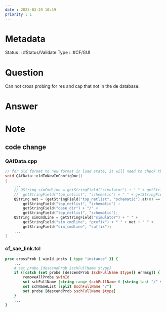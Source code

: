 ```yaml
---
date : 2023-03-29 10:59
priority : 1
---
```

# Metadata
Status :: #Status/Validate 
Type :: #CF/GUI 
# Question
Can not cross probing for res and cap that not in the de database.
# Answer
# Note
## code change
### QAfData.cpp
```cpp
// for old format to new format in load state, it will need to check the netlist for full path in order to take care of case_dir
void QAfData::oldToNewInConfigDoc()
{
	...
	// QString simCmdLine = getStringField("simulator") + " " + getStringField("sim_cmdline", "prefix") + " " +
    //  getStringField("top_netlist", "schematic") + " " + getStringField("sim_cmdline", "suffix");
    QString net = (getStringField("top_netlist", "schematic").at(0) == '/') ?
		getStringField("top_netlist", "schematic") :
	    getStringField("case_dir") + "/" +
	    getStringField("top_netlist", "schematic");
    QString simCmdLine = getStringField("simulator") + " " +
		getStringField("sim_cmdline", "prefix") + " " + net + " " +
	    getStringField("sim_cmdline", "suffix");
	...
}
```
### cf_sae_link.tcl
```tcl
proc crossProb { winId insts { type "instance" }} {
	...
    # set probe [descendProb $schFullName $type]
    if {[catch {set probe [descendProb $schFullName $type]} errmsg]} {
        removeAllProbe $winId
        set schFullName [string range $schFullName 0 [string last "/" $schFullName]-1]
        set schNameList [split $schFullName "/"]
        set probe [descendProb $schFullName $type]
    }
	...
}
```